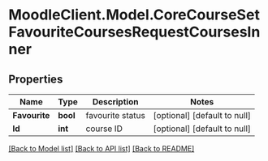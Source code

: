 # MoodleClient.Model.CoreCourseSetFavouriteCoursesRequestCoursesInner

## Properties

Name | Type | Description | Notes
------------ | ------------- | ------------- | -------------
**Favourite** | **bool** | favourite status | [optional] [default to null]
**Id** | **int** | course ID | [optional] [default to null]

[[Back to Model list]](../README.md#documentation-for-models) [[Back to API list]](../README.md#documentation-for-api-endpoints) [[Back to README]](../README.md)

